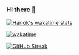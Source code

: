 ### Hi there 👋

<!--
**PrimeGoose/PrimeGoose** is a ✨ _special_ ✨ repository because its `README.md` (this file) appears on your GitHub profile.


Here are some ideas to get you started:

- 🔭 I’m currently working on ...
- 🌱 I’m currently learning ...
- 👯 I’m looking to collaborate on ...
- 🤔 I’m looking for help with ...
- 💬 Ask me about ...
- 📫 How to reach me: ...
- 😄 Pronouns: ...
- ⚡ Fun fact: ...
-->
[![Harlok's wakatime stats](https://github-readme-stats.vercel.app/api/wakatime?username=Primegoose)](https://www.linkedin.com/in/politecat/)


[![wakatime](https://wakatime.com/badge/user/e546149a-762f-44c5-9e90-045af104fdfa.svg)](https://wakatime.com/@e546149a-762f-44c5-9e90-045af104fdfa)

[![GitHub Streak](https://github-readme-streak-stats.herokuapp.com?user=primegoose&theme=dark&hide_border=true&date_format=j%20M%5B%20Y%5D&card_width=846&fire=FF0000&border=EB1818&ring=A000007F&sideNums=EB0000&currStreakNum=EBEBEB&sideLabels=EBEBEB&stroke=0A0C05&currStreakLabel=EBEBEB&dates=987373&background=000000)](https://git.io/streak-stats)
